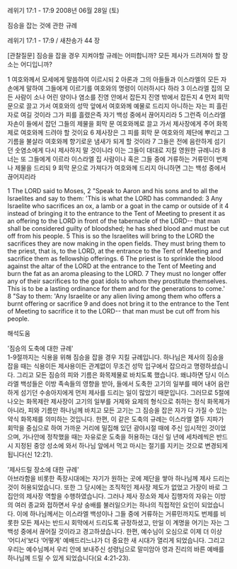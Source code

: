 레위기 17:1 - 17:9 
2008년 06월 28일 (토)

짐승을 잡는 것에 관한 규례



레위기 17:1 - 17:9 / 새찬송가 44 장


[관찰질문]
짐승을 잡을 경우 지켜야할 규례는 어떠합니까? 
모든 제사가 드려져야 할 장소는 어디입니까?

1 여호와께서 모세에게 말씀하여 이르시되 
2 아론과 그의 아들들과 이스라엘의 모든 자손에게 말하여 그들에게 이르기를 여호와의 명령이 이러하시다 하라 
3 이스라엘 집의 모든 사람이 소나 어린 양이나 염소를 진영 안에서 잡든지 진영 밖에서 잡든지 
4 먼저 회막 문으로 끌고 가서 여호와의 성막 앞에서 여호와께 예물로 드리지 아니하는 자는 피 흘린 자로 여길 것이라 그가 피를 흘렸은즉 자기 백성 중에서 끊어지리라 
5 그런즉 이스라엘 자손이 들에서 잡던 그들의 제물을 회막 문 여호와께로 끌고 가서 제사장에게 주어 화목제로 여호와께 드려야 할 것이요 
6 제사장은 그 피를 회막 문 여호와의 제단에 뿌리고 그 기름을 불살라 여호와께 향기로운 냄새가 되게 할 것이라 
7 그들은 전에 음란하게 섬기던 숫염소에게 다시 제사하지 말 것이니라 이는 그들이 대대로 지킬 영원한 규례니라 
8 너는 또 그들에게 이르라 이스라엘 집 사람이나 혹은 그들 중에 거류하는 거류민이 번제나 제물을 드리되 
9 회막 문으로 가져다가 여호와께 드리지 아니하면 그는 백성 중에서 끊어지리라  

1 The LORD said to Moses, 
2 "Speak to Aaron and his sons and to all the Israelites and say to them: 'This is what the LORD has commanded: 
3 Any Israelite who sacrifices an ox, a lamb or a goat in the camp or outside of it 
4 instead of bringing it to the entrance to the Tent of Meeting to present it as an offering to the LORD in front of the tabernacle of the LORD-- that man shall be considered guilty of bloodshed; he has shed blood and must be cut off from his people. 
5 This is so the Israelites will bring to the LORD the sacrifices they are now making in the open fields. They must bring them to the priest, that is, to the LORD, at the entrance to the Tent of Meeting and sacrifice them as fellowship offerings. 
6 The priest is to sprinkle the blood against the altar of the LORD at the entrance to the Tent of Meeting and burn the fat as an aroma pleasing to the LORD. 
7 They must no longer offer any of their sacrifices to the goat idols to whom they prostitute themselves. This is to be a lasting ordinance for them and for the generations to come.' 
8 "Say to them: 'Any Israelite or any alien living among them who offers a burnt offering or sacrifice 
9 and does not bring it to the entrance to the Tent of Meeting to sacrifice it to the LORD-- that man must be cut off from his people.

해석도움





'짐승의 도축에 대한 규례'  
1-9절까지는 식용을 위해 짐승을 잡을 경우 지킬 규례입니다. 하나님은 제사의 짐승을 잡을 때는 식용이든 제사용이든 관계없이 무조건 성막 입구에서 잡으라고 명령하셨습니다. 그리고 모든 짐승의 피와 기름은 화목제물로 바치도록 했습니다. 왜냐하면 당시 이스라엘 백성들은 이방 족속들의 영향을 받아, 들에서 도축한 고기의 일부를 떼어 내어 음란하게 섬기던 수송아지에게 먼저 제사를 드리는 일이 많았기 때문입니다. 그러므로 5절에 나오는 화목제란 제사장이 고기의 일부를 거제와 요제의 형식으로 취하는 정식 화목제가 아니라, 피와 기름만 하나님께 바치고 모든 고기는 그 짐승을 잡은 자가 다 가질 수 있는 약식 화목제를 의미하는 것입니다. 한편, 이 같은 도축의 규례는 이스라엘 열두 지파가 회막을 중심으로 하여 가까운 거리에 밀집해 있던 광야시절 때에 주신 임시적인 것이었으며, 가나안에 정착했을 때는 자유로운 도축을 허용하는 대신 일 년에 세차례씩은 반드시 지정된 중앙 성소에 와서 하나님 앞에서 먹고 마시는 절기를 지키는 것으로 변경되게 됩니다(신 12:21). 

'제사드릴 장소에 대한 규례'  
아브라함을 비롯한 족장시대에는 자기가 원하는 곳에 제단을 쌓아 하나님께 제사 드리는 것이 허용되었습니다. 또한 그 당시에는 조직적인 제사장 제도가 없었고 가장이 바로 그 집안의 제사장 역할을 수행하였습니다. 그러나 제사 장소와 제사 집행자의 자유는 이방의 여러 종교와 접하면서 우상 숭배를 불러일으키는 하나의 직접적인 요인이 되었습니다. 이에 하나님께서는 이스라엘 백성이나 그들 중에 거류하는 거류민까지도 번제를 비롯한 모든 제사는 반드시 회막에서 드리도록 규정하셨고, 만일 이 계명을 어기는 자는 그 백성 중에서 끊어질 것이라고 경고하셨습니다. 한편, 예수님이 오심으로 이제 더 이상 ‘어디서’보다 ‘어떻게’ 예배드리느냐가 더 중요한 새 시대가 열리게 되었습니다. 그리고 우리는 예수님께서 우리 안에 보내주신 성령님으로 말미암아 영과 진리의 바른 예배를 하나님께 드릴 수 있게 되었습니다(요 4:21-23).